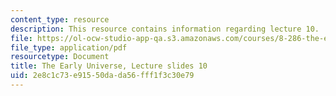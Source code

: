 ```yaml
---
content_type: resource
description: This resource contains information regarding lecture 10.
file: https://ol-ocw-studio-app-qa.s3.amazonaws.com/courses/8-286-the-early-universe-fall-2013/2e8c1c73e91550dada56fff1f3c30e79_MIT8_286F13_lec10.pdf
file_type: application/pdf
resourcetype: Document
title: The Early Universe, Lecture slides 10
uid: 2e8c1c73-e915-50da-da56-fff1f3c30e79
---
```

